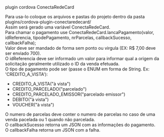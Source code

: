 plugin cordova ConectaRedeCard

Para usa-lo coloque os arquivos e pastas do projeto dentro da pasta plugins/cordova-plugin-conectaredecard/</br>
Assim será gerado uma variável ConectaRedeCard.</br>
Para chamar o pagamento use ConectaRedeCard.lancaPagamento(valor, idReferencia, tipodePagamento, nrParcelas, callbackSucesso, callbackFalha);</br>
Valor deve ser mandado de forma sem ponto ou virgula (EX: R$ 7,00 deve ser enviado 700).</br>
O idReferencia deve ser informado um valor para informar qual a origem da solicitação geralmente utilizado o ID da venda efetuada.</br>
O tipo de pagamento pode ser (passe o ENUM em forma de String. Ex: 'CREDITO_A_VISTA'):
  -  CREDITO_A_VISTA("à vista")</br>
  -  CREDITO_PARCELADO("parcelado")</br>
  -  CREDITO_PARCELADO_EMISSOR("parcelado emissor")</br>
  -  DEBITO("à vista")</br>
  -  VOUCHER("à vista")</br>

O numero de parcelas deve conter o numero de parcelas no caso de uma venda pacelada ou 1 quando não parcelada.</br>
O callbackSucesso retorna um JSON com as informações do pagamento.</br>
O callbackFalha retorna um JSON com a falha.
